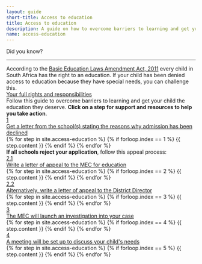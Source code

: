 ```yaml
---
layout: guide
short-title: Access to education
title: Access to education
description: A guide on how to overcome barriers to learning and get your child the education they deserve
name: access-education
---
```

<div class="hidden-print">
  <div class="did-you-know">
    <div class="title">
      <i class="fa fa-question-circle fa-fw" aria-hidden="true"></i> Did you know?
    </div>
    <hr>
    <div class="content">
      <div>According to the <a class="act" target="_blank" href="https://www.acts.co.za/south-african-schools-act/index.html"> <i class="fa fa-fw fa-gavel" aria-hidden="true"></i> Basic Education Laws Amendment Act, 2011</a> every child in South Africa has the right to an education. If your child has been denied access to education because they have special needs, you can challenge this.</div>
      <a href="#" class="btn btn-primary"><i class="fa fa-fw fa-gavel" aria-hidden="true"></i> Your full rights and responsibilities</a>
    </div>
  </div>
</div>

<div class="guide">
  <div class="description">Follow this guide to overcome barriers to learning and get your child the education they deserve. <b>Click on a step for support and resources to help you take action</b>.</div>

  <div class="single-step">
    <a href="1" class="title-box">
      <div class="circle">1</div>
      <div class="title">Get a letter from the school(s) stating the reasons why admission has been declined</div>
    </a>
    <div class="content">
      {% for step in site.access-education %}
        {% if forloop.index == 1 %}
          {{ step.content }}
        {% endif %}
      {% endfor %}
    </div>
  </div>

  <div class="comment"><b>If all schools reject your application</b>, follow this appeal process:</div>

  <div class="single-step">
    <a href="2-1" class="title-box">
      <div class="circle">2.1</div>
      <div class="title">Write a letter of appeal to the MEC for education</div>
    </a>
    <div class="content">
      {% for step in site.access-education %}
        {% if forloop.index == 2 %}
          {{ step.content }}
        {% endif %}
      {% endfor %}
    </div>
  </div>

  <div class="single-step">
    <a href="2-2" class="title-box">
      <div class="circle">2.2</div>
      <div class="title">Alternatively, write a letter of appeal to the District Director</div>
    </a>
    <div class="content">
      {% for step in site.access-education %}
        {% if forloop.index == 3 %}
          {{ step.content }}
        {% endif %}
      {% endfor %}
    </div>
  </div>

  <div class="single-step">
    <a href="3" class="title-box">
      <div class="circle">3</div>
      <div class="title">The MEC will launch an investigation into your case</div>
    </a>
    <div class="content">
      {% for step in site.access-education %}
        {% if forloop.index == 4 %}
          {{ step.content }}
        {% endif %}
      {% endfor %}
    </div>
  </div>

  <div class="single-step">
    <a href="4" class="title-box">
      <div class="circle">4</div>
      <div class="title">A meeting will be set up to discuss your child's needs</div>
    </a>
    <div class="content">
      {% for step in site.access-education %}
        {% if forloop.index == 5 %}
          {{ step.content }}
        {% endif %}
      {% endfor %}
    </div>
  </div>
</div>